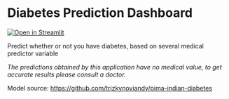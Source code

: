 # Diabetes Prediction Dashboard

[![Open in Streamlit](https://static.streamlit.io/badges/streamlit_badge_black_white.svg)](https://share.streamlit.io/trizkynoviandy/diabetes-prediction-dashboard/main/main.py)

Predict whether or not you have diabetes, based on several medical predictor variable

*The predictions obtained by this application have no medical value, to get accurate results please consult a doctor.*

Model source: <https://github.com/trizkynoviandy/pima-indian-diabetes>

